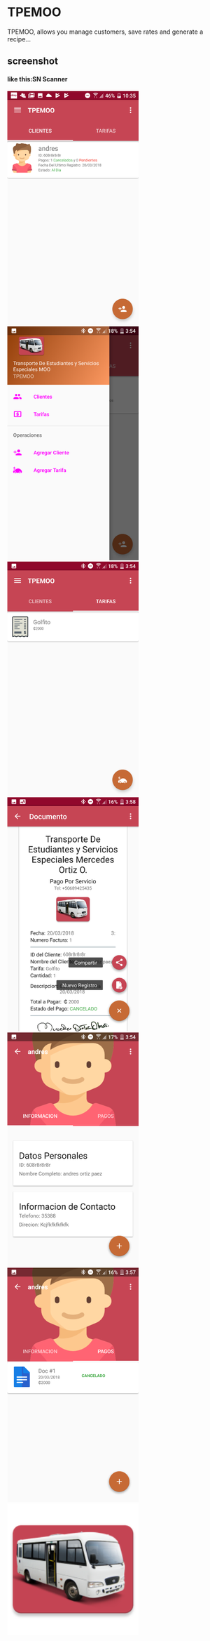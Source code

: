 # TPEMOO
TPEMOO, allows you manage customers, save rates and generate a recipe...



## screenshot

#### like this:SN Scanner
<img width="300" width=“500” src="Screenshots/home_clients.png"></img>
<img width="300" width=“500” src="Screenshots/home_drawer_tpemoo.png"></img>
<img width="300" width=“500” src="Screenshots/home_fares.png"></img>
<img width="300" width=“500” src="Screenshots/recipe.png"></img>
<img width="300" width=“500” src="Screenshots/user_information.png"></img>
<img width="300" width=“500” src="Screenshots/user_pays.png"></img>
<img width="300" width=“500” src="Screenshots/ic_launcher.png"></img>



